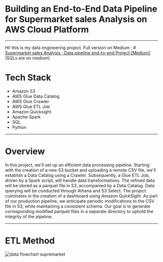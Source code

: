 # Building an End-to-End Data Pipeline for Supermarket sales Analysis on AWS Cloud Platform
---
Hi! this is my data engineering project. Full version on Medium : # [Supermarket sales Analysis ; Data pipeline end-to-end Project [Medium]](https://medium.com/@chawanwit.petch/building-an-end-to-end-data-pipeline-for-supermarket-sales-analysis-on-aws-cloud-platform-6e21f7c5085b) (SQLs are on medium)
# Tech Stack
- Amazon S3
- AWS Glue Data Catalog
- AWS Glue Crawler
- AWS Glue ETL Job
- Amazon Quicksight
- Apache Spark
- SQL
- Python

---

# Overview
In this project, we'll set up an efficient data processing pipeline. Starting with the creation of a new S3 bucket and uploading a remote CSV file, we'll establish a Data Catalog using a Crawler. Subsequently, a Glue ETL Job, driven by a Spark script, will handle data transformations. The refined data will be stored as a parquet file in S3, accompanied by a Data Catalog. Data querying will be conducted through Athena and S3 Select. The project culminates in the creation of a dashboard using Amazon QuickSight. As part of our production pipeline, we anticipate periodic modifications to the CSV file in S3, while maintaining a consistent schema. Our goal is to generate corresponding modified parquet files in a separate directory to uphold the integrity of the pipeline.

---

# ETL Method
![data flowchart supremarket](https://github.com/Witpetch/supermarket-project/assets/126334722/02371c86-9bde-47a2-b294-e7173a485346)
